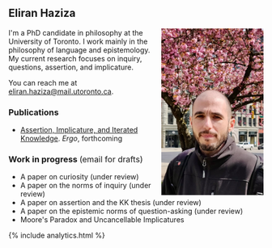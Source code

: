 ## Eliran Haziza

<img align="right" src="assets/webpic.png" width=250 alt="Photo" style="max-width: 40%;">

I'm a PhD candidate in philosophy at the University of Toronto. I work mainly in the philosophy of language and epistemology. My current research focuses on inquiry, questions, assertion, and implicature.

You can reach me at <eliran.haziza@mail.utoronto.ca>.

### Publications

* [Assertion, Implicature, and Iterated Knowledge](https://philpapers.org/archive/HAZAIA.pdf). _Ergo_, forthcoming

### Work in progress <span style="font-weight:normal; font-size:16px">(email for drafts)</span>


* A paper on curiosity (under review)
* A paper on the norms of inquiry (under review)
* A paper on assertion and the KK thesis (under review)
* A paper on the epistemic norms of question-asking (under review)
* Moore's Paradox and Uncancellable Implicatures

{% include analytics.html %}
